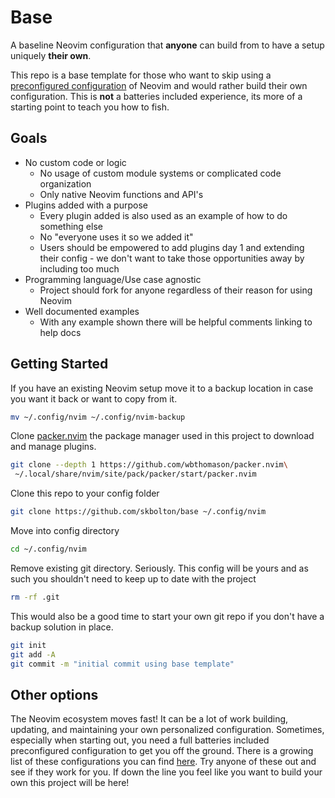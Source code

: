 # Base

A baseline Neovim configuration that **anyone** can build from to have a setup uniquely **their own**.

This repo is a base template for those who want to skip using a [preconfigured configuration](#other-options) of Neovim and would rather build their own configuration. This is **not** a batteries included experience, its more of a starting point to teach you how to fish.

## Goals

* No custom code or logic
  - No usage of custom module systems or complicated code organization
  - Only native Neovim functions and API's
* Plugins added with a purpose
  - Every plugin added is also used as an example of how to do something else
  - No "everyone uses it so we added it"
  - Users should be empowered to add plugins day 1 and extending their config - we don't want to take those opportunities away by including too much
* Programming language/Use case agnostic
  - Project should fork for anyone regardless of their reason for using Neovim
* Well documented examples
  - With any example shown there will be helpful comments linking to help docs

## Getting Started

If you have an existing Neovim setup move it to a backup location in case you want it back or want to copy from it.

```bash
mv ~/.config/nvim ~/.config/nvim-backup
```

Clone [packer.nvim](https://github.com/wbthomason/packer.nvim) the package manager used in this project to download and manage plugins.

```bash
git clone --depth 1 https://github.com/wbthomason/packer.nvim\
 ~/.local/share/nvim/site/pack/packer/start/packer.nvim
```


Clone this repo to your config folder

```bash
git clone https://github.com/skbolton/base ~/.config/nvim
```

Move into config directory

```bash
cd ~/.config/nvim
```

Remove existing git directory. Seriously. This config will be yours and as such you shouldn't need to keep up to date with the project

```bash
rm -rf .git
```

This would also be a good time to start your own git repo if you don't have a backup solution in place.

```bash
git init
git add -A
git commit -m "initial commit using base template"
```

## Other options

The Neovim ecosystem moves fast! It can be a lot of work building, updating, and maintaining your own personalized configuration. Sometimes, especially when starting out, you need a full batteries included preconfigured configuration to get you off the ground. There is a growing list of these configurations you can find [here](https://github.com/rockerBOO/awesome-neovim#preconfigured-configuration). Try anyone of these out and see if they work for you. If down the line you feel like you want to build your own this project will be here!

